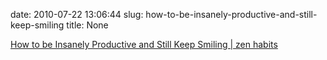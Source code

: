 date: 2010-07-22 13:06:44
slug: how-to-be-insanely-productive-and-still-keep-smiling
title: None

[How to be Insanely Productive and Still Keep Smiling | zen habits](http://zenhabits.net/productive-and-smiling/)

